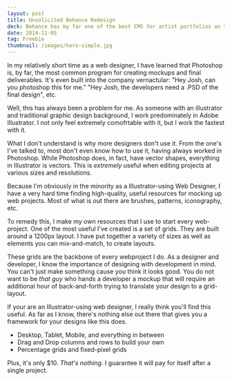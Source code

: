 ```yaml
---
layout: post
title: Unsolicited Behance Redesign
deck: Behance has by far one of the best CMS for artist portfolios on the web, but their platform is handicapped by not just dated design practices, but overall poor organization and layout; they are Linkedin's version of Dribbble.
date: 2014-11-05
tag: Freebie
thumbnail: /images/hero-simple.jpg
---
```


In my relatively short time as a web designer, I have learned that Photoshop is, by far, the most common program for creating mockups and final deliverables. It's even built into the company vernactular: "Hey Josh, can you photoshop this for me." "Hey Josh, the developers need a .PSD of the final design", etc.

Well, this has always been a problem for me. As someone with an illustrator and traditional graphic design background, I work predominately in Adobe Illustrator. I not only feel extremely comofrtable with it, but I work the fastest with it.

What I don't understand is why more designers don't use it. From the one's I've talked to, most don't even know how to use it, having always worked in Photoshop. While Photoshop does, in fact, have vector shapes, everything in Illustrator is vectors. This is *extremely* useful when editing projects at various sizes and resolutions. 

Because I'm obviously in the minority as a Illustrator-using Web Designer, I have a very hard time finding high-quality, useful resources for mocking up web projects. Most of what is out there are brushes, patterns, iconography, etc. 

To remedy this, I make my own resources that I use to start every web-project. One of the most useful I've created is a set of grids. They are built around a 1200px layout. I have put together a variety of sizes as well as elements you can mix-and-match, to create layouts.

These grids are the backbone of every webproject I do. As a designer and developer, I know the importance of designing with development in mind. You can't just make something cause you think it looks good. You do not want to be *that guy* who hands a developer a mockup that will require an additional hour of back-and-forth trying to translate your design to a grid-layout.

If your are an Illustrator-using web designer, I really think you'll find this useful. As far as I know, there's nothing else out there that gives you a framework for your designs like this does.

- Desktop, Tablet, Mobile, and everything in between
- Drag and Drop columns and rows to build your own
- Percentage grids and fixed-pixel grids

Plus, it's only $10. *That's nothing*. I guarantee it will pay for itself after a single project.
